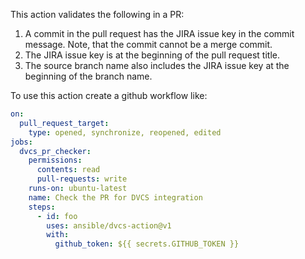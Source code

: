 This action validates the following in a PR:
1. A commit in the pull request has the JIRA issue key in the commit message. Note, that the commit cannot be a merge commit.
1. The JIRA issue key is at the beginning of the pull request title.
1. The source branch name also includes the JIRA issue key at the beginning of the branch name.

To use this action create a github workflow like:
```yaml
on:
  pull_request_target:
    type: opened, synchronize, reopened, edited
jobs:
  dvcs_pr_checker:
    permissions:
      contents: read
      pull-requests: write
    runs-on: ubuntu-latest
    name: Check the PR for DVCS integration
    steps:
      - id: foo
        uses: ansible/dvcs-action@v1
        with:
          github_token: ${{ secrets.GITHUB_TOKEN }}
```
